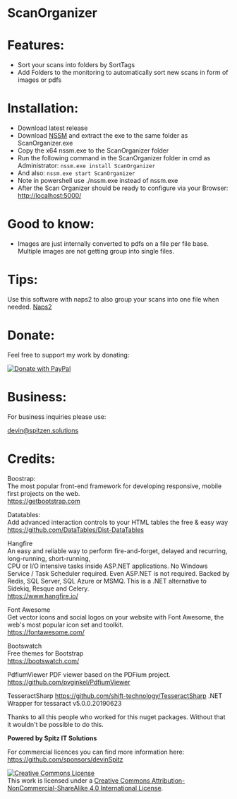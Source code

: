 # ScanOrganizer

Features:
=======
* Sort your scans into folders by SortTags
* Add Folders to the monitoring to automatically sort new scans in form of images or pdfs

Installation:
=======
* Download latest release
* Download [NSSM](https://nssm.cc/download) and extract the exe to the same folder as ScanOrganizer.exe
* Copy the x64 nssm.exe to the ScanOrganizer folder
* Run the following command in the ScanOrganizer folder in cmd as Administrator: `nssm.exe install ScanOrganizer`
* And also: `nssm.exe start ScanOrganizer`
* Note in powershell use ./nssm.exe instead of nssm.exe
* After the Scan Organizer should be ready to configure via your Browser: [http://localhost:5000/](http://localhost:5000/)

Good to know:
=======
* Images are just internally converted to pdfs on a file per file base. Multiple images are not getting group into single files.

Tips:
=======
Use this software with naps2 to also group your scans into one file when needed.
[Naps2](https://github.com/cyanfish/naps2)


Donate:
=======
Feel free to support my work by donating:  

<a href="https://www.paypal.com/donate?hosted_button_id=JYNFKYARZ7DT4">
<img src="https://www.paypalobjects.com/en_US/CH/i/btn/btn_donateCC_LG.gif" alt="Donate with PayPal" />
</a>

Business:
=======

For business inquiries please use:

<a href="mailto:&#x64;&#x65;&#x76;&#x69;&#x6e;&#x40;&#x73;&#x70;&#x69;&#x74;&#x7a;&#x65;&#x6e;&#x2e;&#x73;&#x6f;&#x6c;&#x75;&#x74;&#x69;&#x6f;&#x6e;&#x73;">&#x64;&#x65;&#x76;&#x69;&#x6e;&#x40;&#x73;&#x70;&#x69;&#x74;&#x7a;&#x65;&#x6e;&#x2e;&#x73;&#x6f;&#x6c;&#x75;&#x74;&#x69;&#x6f;&#x6e;&#x73;</a>


Credits:
=======

Boostrap:   
The most popular front-end framework for developing responsive, mobile first projects on the web.  
https://getbootstrap.com

Datatables:   
Add advanced interaction controls to your HTML tables the free & easy way  
https://github.com/DataTables/Dist-DataTables  

Hangfire  
An easy and reliable way to perform fire-and-forget, delayed and recurring, long-running, short-running,   
CPU or I/O intensive tasks inside ASP.NET applications. No Windows Service / Task Scheduler required. Even ASP.NET is not required. Backed by Redis, SQL Server, SQL Azure or MSMQ. This is a .NET alternative to Sidekiq, Resque and Celery.   
https://www.hangfire.io/   

Font Awesome  
Get vector icons and social logos on your website with Font Awesome, the web's most popular icon set and toolkit.   
https://fontawesome.com/  

Bootswatch  
Free themes for Bootstrap  
https://bootswatch.com/  

PdfiumViewer
PDF viewer based on the PDFium project.
https://github.com/pvginkel/PdfiumViewer

TesseractSharp
https://github.com/shift-technology/TesseractSharp
.NET Wrapper for tessaract v5.0.0.20190623

Thanks to all this people who worked for this nuget packages. Without that it wouldn't be possible to do this.  




<b>Powered by Spitz IT Solutions</b>  

For commercial licences you can find more information here: https://github.com/sponsors/devinSpitz  

<a rel="license" href="http://creativecommons.org/licenses/by-nc-sa/4.0/"><img alt="Creative Commons License" style="border-width:0" src="https://i.creativecommons.org/l/by-nc-sa/4.0/88x31.png" /></a><br />This work is licensed under a <a rel="license" href="http://creativecommons.org/licenses/by-nc-sa/4.0/">Creative Commons Attribution-NonCommercial-ShareAlike 4.0 International License</a>.
